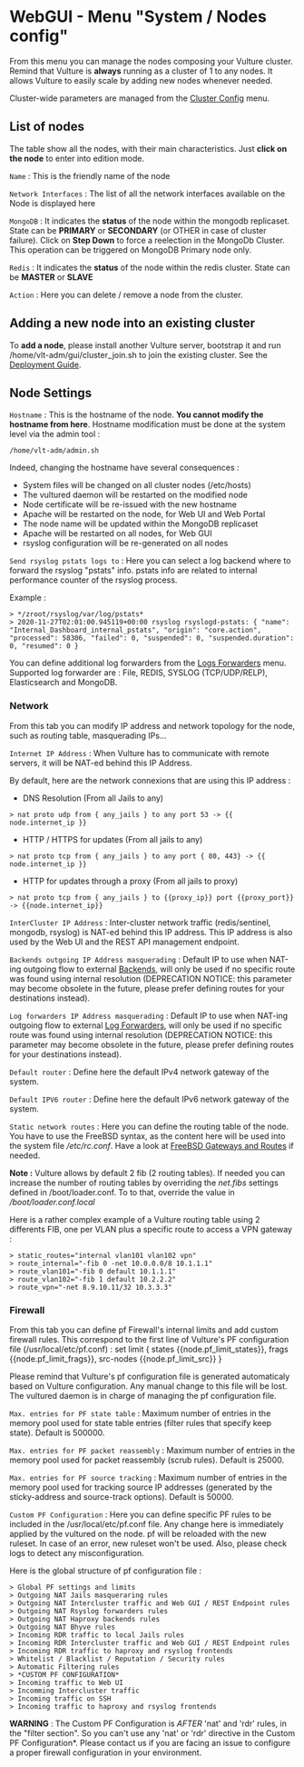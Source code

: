 # WebGUI - Menu "System / Nodes config"

From this menu you can manage the nodes composing your Vulture cluster. Remind that Vulture is **always** running as a cluster of 1 to any nodes. It allows Vulture to easily scale by adding new nodes whenever needed.

Cluster-wide parameters are managed from the [Cluster Config](cluster.md) menu.

## List of nodes

The table show all the nodes, with their main characteristics. Just **click on the node** to enter into edition mode.

`Name` : This is the friendly name of the node

`Network Interfaces` : The list of all the network interfaces available on the Node is displayed here

`MongoDB` : It indicates the **status** of the node within the mongodb replicaset. State can be **PRIMARY** or **SECONDARY** (or OTHER in case of cluster failure). Click on **Step Down** to force a reelection in the MongoDb Cluster. This operation can be triggered on MongoDB Primary node only.

`Redis` : It indicates the **status** of the node within the redis cluster. State can be **MASTER** or **SLAVE**

`Action` : Here you can delete / remove a node from the cluster.

## Adding a new node into an existing cluster

To **add a node**, please install another Vulture server, bootstrap it and run /home/vlt-adm/gui/cluster_join.sh to join the existing cluster. See the [Deployment Guide](../overview/deploy.md).


## Node Settings

`Hostname` : This is the hostname of the node. **You cannot modify the hostname from here**. Hostname modification must be done at the system level via the admin tool :
```
/home/vlt-adm/admin.sh
```

Indeed, changing the hostname have several consequences :

- System files will be changed on all cluster nodes (/etc/hosts)
- The vultured daemon will be restarted on the modified node
- Node certificate will be re-issued with the new hostname
- Apache will be restarted on the node, for Web UI and Web Portal
- The node name will be updated within the MongoDB replicaset
- Apache will be restarted on all nodes, for Web GUI
- rsyslog configuration will be re-generated on all nodes


`Send rsyslog pstats logs to` : Here you can select a log backend where to forward the rsyslog "pstats" info. pstats info are related to internal performance counter of the rsyslog process.

Example :
```
> */zroot/rsyslog/var/log/pstats*
> 2020-11-27T02:01:00.945119+00:00 rsyslog rsyslogd-pstats: { "name": "Internal_Dashboard_internal_pstats", "origin": "core.action", "processed": 58306, "failed": 0, "suspended": 0, "suspended.duration": 0, "resumed": 0 }
```

You can define additional log forwarders from the [Logs Forwarders](../applications/logs_forwarder.md) menu.
Supported log forwarder are : File, REDIS, SYSLOG (TCP/UDP/RELP), Elasticsearch and MongoDB.

### Network

From this tab you can modify IP address and network topology for the node, such as routing table, masquerading IPs...

`Internet IP Address` : When Vulture has to communicate with remote servers, it will be NAT-ed behind this IP Address.

By default, here are the network connexions that are using this IP address :

- DNS Resolution (From all Jails to any)
```
> nat proto udp from { any_jails } to any port 53 -> {{ node.internet_ip }}
```
- HTTP / HTTPS for updates (From all jails to any)
```
> nat proto tcp from { any_jails } to any port { 80, 443} -> {{ node.internet_ip }}
```
- HTTP for updates through a proxy (From all jails to proxy)
```
> nat proto tcp from { any_jails } to {{proxy_ip}} port {{proxy_port}} -> {{node.internet_ip}}
```

`InterCluster IP Address` : Inter-cluster network traffic (redis/sentinel, mongodb, rsyslog) is NAT-ed behind this IP address. This IP address is also used by the Web UI and the REST API management endpoint.

`Backends outgoing IP Address masquerading` : Default IP to use when NAT-ing outgoing flow to external [Backends](../../applications/backend), will only be used if no specific route was found using internal resolution (DEPRECATION NOTICE: this parameter may become obsolete in the future, please prefer defining routes for your destinations instead).

`Log forwarders IP Address masquerading` : Default IP to use when NAT-ing outgoing flow to external [Log Forwarders](../../applications/logs_forwarder), will only be used if no specific route was found using internal resolution (DEPRECATION NOTICE: this parameter may become obsolete in the future, please prefer defining routes for your destinations instead).

`Default router` : Define here the default IPv4 network gateway of the system.

`Default IPV6 router` : Define here the default IPv6 network gateway of the system.

`Static network routes` : Here you can define the routing table of the node. You have to use the FreeBSD syntax, as the content here will be used into the system file */etc/rc.conf*. Have a look at [FreeBSD Gateways and Routes](https://www.freebsd.org/doc/handbook/network-routing.html) if needed.

**Note :** Vulture allows by default 2 fib (2 routing tables). If needed you can increase the number of routing tables by overriding the *net.fibs* settings defined in /boot/loader.conf. To to that, override the value in */boot/loader.conf.local*

Here is a rather complex example of a Vulture routing table using 2 differents FIB, one per VLAN plus a specific route to access a VPN gateway :

```
> static_routes="internal vlan101 vlan102 vpn"
> route_internal="-fib 0 -net 10.0.0.0/8 10.1.1.1"
> route_vlan101="-fib 0 default 10.1.1.1"
> route_vlan102="-fib 1 default 10.2.2.2"
> route_vpn="-net 8.9.10.11/32 10.3.3.3"
```

### Firewall

From this tab you can define pf Firewall's internal limits and add custom firewall rules.
This correspond to the first line of Vulture's PF configuration file (/usr/local/etc/pf.conf) :
set limit { states {{node.pf_limit_states}}, frags {{node.pf_limit_frags}}, src-nodes {{node.pf_limit_src}} }

Please remind that Vulture's pf configuration file is generated automaticaly based on Vulture configuration. Any manual change to this file will be lost. The vultured daemon is in charge of managing the pf configuration file.

`Max. entries for PF state table` : Maximum number of entries in the memory pool used for state table entries (filter rules that specify keep state). Default is 500000.

`Max. entries for PF packet reassembly` : Maximum number of entries in the memory pool used for packet reassembly (scrub rules). Default is 25000.

`Max. entries for PF source tracking` : Maximum number of entries in the memory pool used for tracking source IP addresses (generated by the sticky-address and source-track options). Default is 50000.

`Custom PF Configuration` : Here you can define specific PF rules to be included in the /usr/local/etc/pf.conf file. Any change here is immediately applied by the vultured on the node. pf will be reloaded with the new ruleset. In case of an error, new ruleset won't be used. Also, please check logs to detect any misconfiguration.

Here is the global structure of pf configuration file :
```
> Global PF settings and limits
> Outgoing NAT Jails masqueraring rules
> Outgoing NAT Intercluster traffic and Web GUI / REST Endpoint rules
> Outgoing NAT Rsyslog forwarders rules
> Outgoing NAT Haproxy backends rules
> Outgoing NAT Bhyve rules
> Incoming RDR traffic to local Jails rules
> Incoming RDR Intercluster traffic and Web GUI / REST Endpoint rules
> Incoming RDR traffic to haproxy and rsyslog frontends
> Whitelist / Blacklist / Reputation / Security rules
> Automatic Filtering rules
> *CUSTOM PF CONFIGURATION*
> Incoming traffic to Web UI
> Incomming Intercluster traffic
> Incoming traffic on SSH
> Incoming traffic to haproxy and rsyslog frontends
```

**WARNING** : The Custom PF Configuration is *AFTER* 'nat' and 'rdr' rules, in the "filter section". So you can't use any 'nat' or 'rdr' directive in the Custom PF Configuration*. Please contact us if you are facing an issue to configure a proper firewall configuration in your environment.
